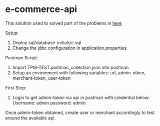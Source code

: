 # e-commerce-api
This solution used to solved part of the problems in [here](https://1drv.ms/b/s!AhrrjRVtzISrgsIOg-bP1AQm_gbusQ?e=ugk9oQ)

Setup:
1. Deploy sql/database-initialize.sql
2. Change the jdbc configuration in application.properties

Postman Script:
1. Import TPM-TEST.postman_collection.json into postman
2. Setup an environment with following variables: url, admin-otken, merchant-token, user-token 

First Step:
1. Login to get admin-token via api in postman with credential below:
Username: admin
password: admin

Once admin-token obtained, create user or merchant accordingly to test around the available api.